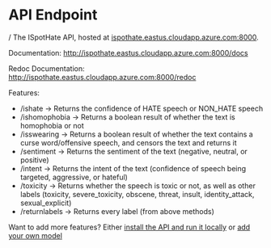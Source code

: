 # API Endpoint
/
The ISpotHate API, hosted at [ispothate.eastus.cloudapp.azure.com:8000](http://ispothate.eastus.cloudapp.azure.com:8000). 

Documentation: http://ispothate.eastus.cloudapp.azure.com:8000/docs

Redoc Documentation: http://ispothate.eastus.cloudapp.azure.com:8000/redoc

Features: 
- /ishate -> Returns the confidence of HATE speech or NON_HATE speech
- /ishomophobia -> Returns a boolean result of whether the text is homophobia or not
- /isswearing -> Returns a boolean result of whether the text contains a curse word/offensive speech, and censors the text and returns it
- /sentiment -> Returns the sentiment of the text (negative, neutral, or positive)
- /intent -> Returns the intent of the text (confidence of speech being targeted, aggressive, or hateful)
- /toxicity -> Returns whether the speech is toxic or not, as well as other labels (toxicity, severe_toxicity, obscene, threat, insult, identity_attack, sexual_explicit)
- /returnlabels -> Returns every label (from above methods)

Want to add more features? Either [install the API and run it locally](SETUP.md) or [add your own model](ADDMODEL.md)
